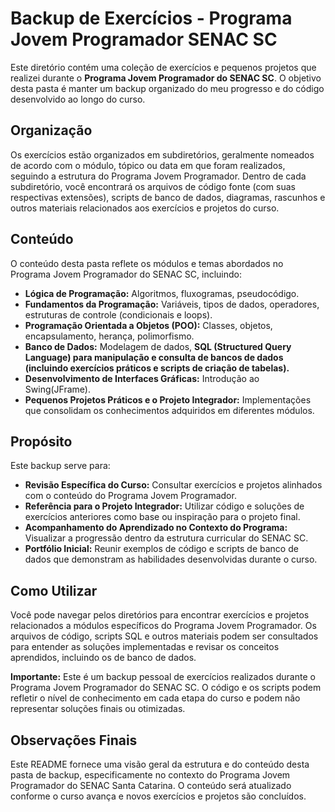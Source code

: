 # Backup de Exercícios - Programa Jovem Programador SENAC SC

Este diretório contém uma coleção de exercícios e pequenos projetos que realizei durante o **Programa Jovem Programador do SENAC SC**. O objetivo desta pasta é manter um backup organizado do meu progresso e do código desenvolvido ao longo do curso.

## Organização

Os exercícios estão organizados em subdiretórios, geralmente nomeados de acordo com o módulo, tópico ou data em que foram realizados, seguindo a estrutura do Programa Jovem Programador. Dentro de cada subdiretório, você encontrará os arquivos de código fonte (com suas respectivas extensões), scripts de banco de dados, diagramas, rascunhos e outros materiais relacionados aos exercícios e projetos do curso.

## Conteúdo

O conteúdo desta pasta reflete os módulos e temas abordados no Programa Jovem Programador do SENAC SC, incluindo:

* **Lógica de Programação:** Algoritmos, fluxogramas, pseudocódigo.
* **Fundamentos da Programação:** Variáveis, tipos de dados, operadores, estruturas de controle (condicionais e loops).
* **Programação Orientada a Objetos (POO):** Classes, objetos, encapsulamento, herança, polimorfismo.
* **Banco de Dados:** Modelagem de dados, **SQL (Structured Query Language) para manipulação e consulta de bancos de dados (incluindo exercícios práticos e scripts de criação de tabelas).**
* **Desenvolvimento de Interfaces Gráficas:** Introdução ao Swing(JFrame).
* **Pequenos Projetos Práticos e o Projeto Integrador:** Implementações que consolidam os conhecimentos adquiridos em diferentes módulos.


## Propósito

Este backup serve para:

* **Revisão Específica do Curso:** Consultar exercícios e projetos alinhados com o conteúdo do Programa Jovem Programador.
* **Referência para o Projeto Integrador:** Utilizar código e soluções de exercícios anteriores como base ou inspiração para o projeto final.
* **Acompanhamento do Aprendizado no Contexto do Programa:** Visualizar a progressão dentro da estrutura curricular do SENAC SC.
* **Portfólio Inicial:** Reunir exemplos de código e scripts de banco de dados que demonstram as habilidades desenvolvidas durante o curso.

## Como Utilizar

Você pode navegar pelos diretórios para encontrar exercícios e projetos relacionados a módulos específicos do Programa Jovem Programador. Os arquivos de código, scripts SQL e outros materiais podem ser consultados para entender as soluções implementadas e revisar os conceitos aprendidos, incluindo os de banco de dados.

**Importante:** Este é um backup pessoal de exercícios realizados durante o Programa Jovem Programador do SENAC SC. O código e os scripts podem refletir o nível de conhecimento em cada etapa do curso e podem não representar soluções finais ou otimizadas.

## Observações Finais

Este README fornece uma visão geral da estrutura e do conteúdo desta pasta de backup, especificamente no contexto do Programa Jovem Programador do SENAC Santa Catarina. O conteúdo será atualizado conforme o curso avança e novos exercícios e projetos são concluídos.